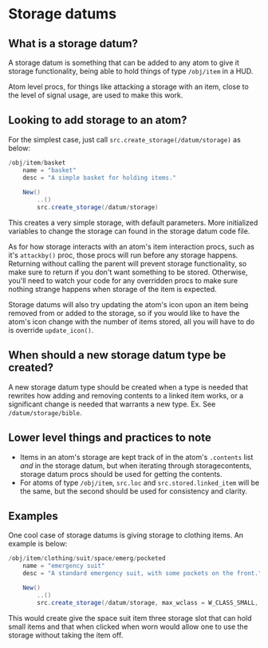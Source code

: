 
# Storage datums

## What is a storage datum?
A storage datum is something that can be added to any atom to give it storage functionality, being able to hold things of type `/obj/item` in a HUD. 

Atom level procs, for things like attacking a storage with an item, close to the level of signal usage, are used to make this work.

## Looking to add storage to an atom?
For the simplest case, just call `src.create_storage(/datum/storage)` as below:
```cs
/obj/item/basket
	name = "basket"
	desc = "A simple basket for holding items."
	
	New()
		..()
		src.create_storage(/datum/storage)
```

This creates a very simple storage, with default parameters. More initialized variables to change the storage can found in the storage datum code file.

As for how storage interacts with an atom's item interaction procs, such as it's `attackby()` proc, those procs will run before any storage happens. Returning without calling the parent will prevent storage functionality, so make sure to return if you don't want something to be stored. Otherwise, you'll need to watch your code for any overridden procs to make sure nothing strange happens when storage of the item is expected.

Storage datums will also try updating the atom's icon upon an item being removed from or added to the storage, so if you would like to have the atom's icon change with the number of items stored, all you will have to do is override `update_icon()`.

## When should a new storage datum type be created?
A new storage datum type should be created when a type is needed that rewrites how adding and removing contents to a linked item works, or a significant change is needed that warrants a new type. Ex. See `/datum/storage/bible`.

## Lower level things and practices to note
* Items in an atom's storage are kept track of in the atom's `.contents` list _and_ in the storage datum, but when iterating through storagecontents, storage datum procs should be used for getting the contents.
* For atoms of type `/obj/item`, `src.loc` and `src.stored.linked_item` will be the same, but the second should be used for consistency and clarity.

## Examples
One cool case of storage datums is giving storage to clothing items. An example is below:
```cs
/obj/item/clothing/suit/space/emerg/pocketed
	name = "emergency suit"
	desc = "A standard emergency suit, with some pockets on the front."

	New()
		..()
		src.create_storage(/datum/storage, max_wclass = W_CLASS_SMALL, slots = 3, opens_if_worn = TRUE)
```
This would create give the space suit item three storage slot that can hold small items and that when clicked when worn would allow one to use the storage without taking the item off.
